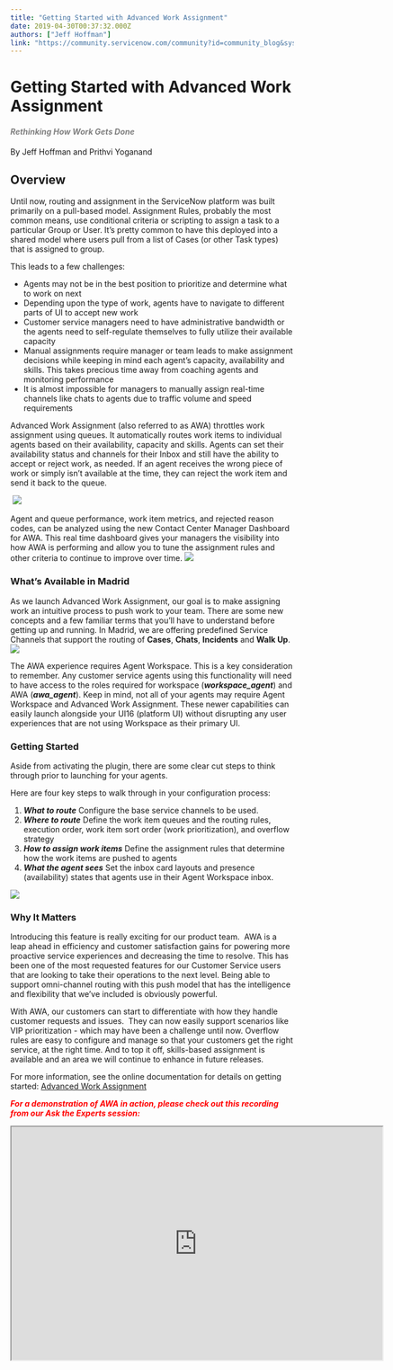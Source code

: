 ```yaml
---
title: "Getting Started with Advanced Work Assignment"
date: 2019-04-30T00:37:32.000Z
authors: ["Jeff Hoffman"]
link: "https://community.servicenow.com/community?id=community_blog&sys_id=30aeafa2db013b04fece0b55ca961925"
---
```

<h1>Getting Started with Advanced Work Assignment</h1>
<h4><span style="color: #808080;"><em>Rethinking How Work Gets Done</em></span></h4>
<p>By Jeff Hoffman and Prithvi Yoganand</p>
<h2>Overview</h2>
<p>Until now, routing and assignment in the ServiceNow platform was built primarily on a pull-based model. Assignment Rules, probably the most common means, use conditional criteria or scripting to assign a task to a particular Group or User. It’s pretty common to have this deployed into a shared model where users pull from a list of Cases (or other Task types) that is assigned to group. </p>
<p>This leads to a few challenges:</p>
<ul><li>Agents may not be in the best position to prioritize and determine what to work on next</li><li>Depending upon the type of work, agents have to navigate to different parts of UI to accept new work</li><li>Customer service managers need to have administrative bandwidth or the agents need to self-regulate themselves to fully utilize their available capacity</li><li>Manual assignments require manager or team leads to make assignment decisions while keeping in mind each agent’s capacity, availability and skills. This takes precious time away from coaching agents and monitoring performance</li><li>It is almost impossible for managers to manually assign real-time channels like chats to agents due to traffic volume and speed requirements</li></ul>
<p>Advanced Work Assignment (also referred to as AWA) throttles work assignment using queues. It automatically routes work items to individual agents based on their availability, capacity and skills. Agents can set their availability status and channels for their Inbox and still have the ability to accept or reject work, as needed. If an agent receives the wrong piece of work or simply isn’t available at the time, they can reject the work item and send it back to the queue.</p>
<p> <img style="max-width: 80%; max-height: 380px;" src="https://community.servicenow.com/7e61c472db0d3b04fece0b55ca961900.iix" /></p>
<p>Agent and queue performance, work item metrics, and rejected reason codes, can be analyzed using the new Contact Center Manager Dashboard for AWA. This real time dashboard gives your managers the visibility into how AWA is performing and allow you to tune the assignment rules and other criteria to continue to improve over time. <img style="max-width: 80%; max-height: 380px;" src="https://community.servicenow.com/9a710872db0d3b04fece0b55ca96193f.iix" /></p>
<h3>What’s Available in Madrid</h3>
<p>As we launch Advanced Work Assignment, our goal is to make assigning work an intuitive process to push work to your team. There are some new concepts and a few familiar terms that you’ll have to understand before getting up and running. In Madrid, we are offering predefined Service Channels that support the routing of <strong>Cases</strong>, <strong>Chats</strong>, <strong>Incidents</strong> and <strong>Walk Up</strong>.<img style="max-width: 80%; max-height: 380px;" src="https://community.servicenow.com/0a8140b2db0d3b04fece0b55ca96197c.iix" /></p>
<p>The AWA experience requires Agent Workspace. This is a key consideration to remember. Any customer service agents using this functionality will need to have access to the roles required for workspace (<em><strong>workspace_agent</strong></em>) and AWA (<em><strong>awa_agent</strong></em>). Keep in mind, not all of your agents may require Agent Workspace and Advanced Work Assignment. These newer capabilities can easily launch alongside your UI16 (platform UI) without disrupting any user experiences that are not using Workspace as their primary UI.</p>
<h3>Getting Started</h3>
<p>Aside from activating the plugin, there are some clear cut steps to think through prior to launching for your agents.</p>
<p>Here are four key steps to walk through in your configuration process:</p>
<ol><li><em><strong>What to route</strong></em> Configure the base service channels to be used.</li><li><em><strong>Where to route</strong></em> Define the work item queues and the routing rules, execution order, work item sort order (work prioritization), and overflow strategy</li><li><em><strong>How to assign work items</strong> </em>Define the assignment rules that determine how the work items are pushed to agents</li><li><em><strong>What the agent sees</strong></em> Set the inbox card layouts and presence (availability) states that agents use in their Agent Workspace inbox.</li></ol>
<p><img style="max-width: 80%; max-height: 380px;" src="https://community.servicenow.com/459144f2db0d3b04fece0b55ca961963.iix" /></p>
<h3>Why It Matters</h3>
<p>Introducing this feature is really exciting for our product team.  AWA is a leap ahead in efficiency and customer satisfaction gains for powering more proactive service experiences and decreasing the time to resolve. This has been one of the most requested features for our Customer Service users that are looking to take their operations to the next level. Being able to support omni-channel routing with this push model that has the intelligence and flexibility that we’ve included is obviously powerful.</p>
<p>With AWA, our customers can start to differentiate with how they handle customer requests and issues.  They can now easily support scenarios like VIP prioritization - which may have been a challenge until now. Overflow rules are easy to configure and manage so that your customers get the right service, at the right time. And to top it off, skills-based assignment is available and an area we will continue to enhance in future releases.</p>
<p>For more information, see the online documentation for details on getting started: <a href="https://docs.servicenow.com/bundle/madrid-servicenow-platform/page/administer/advanced-work-assignment/concept/awa-overview.html" rel="nofollow">Advanced Work Assignment</a></p>
<p><strong><em><span style="color: #ff0000;">For a demonstration of AWA in action, please check out this recording from our Ask the Experts session:</span></em></strong></p>
<p><iframe src="https://www.youtube.com/embed/WlKO7vzLGzU" width="660" height="415"></iframe></p>